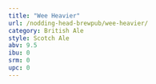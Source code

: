 ```yaml
---
title: "Wee Heavier"
url: /nodding-head-brewpub/wee-heavier/
category: British Ale
style: Scotch Ale
abv: 9.5
ibu: 0
srm: 0
upc: 0
---
```


